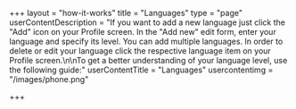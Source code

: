 +++
layout = "how-it-works"
title = "Languages"
type = "page"
userContentDescription = "If you want to add a new language just click the \"Add\" icon on your Profile screen. In the \"Add new\" edit form, enter your language and specify its level. You can add multiple languages. In order to delete or edit your language click the respective language item on your Profile screen.\n\nTo get a better understanding of your language level, use the following guide:"
userContentTitle = "Languages"
usercontentimg = "/images/phone.png"

+++
